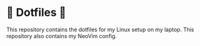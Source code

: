 # 🔧 Dotfiles 🔧

This repository contains the dotfiles for my Linux setup on my laptop. This repository also contains my NeoVim config.


